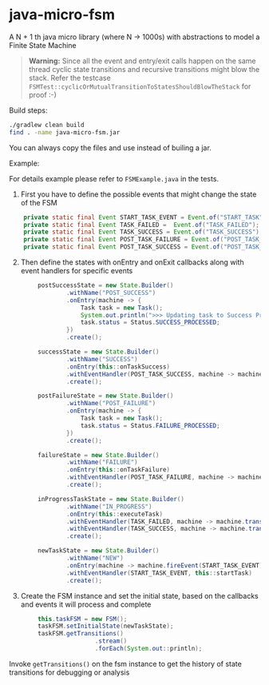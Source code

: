 # java-micro-fsm
A N + 1 th java micro library (where N -> 1000s) with abstractions to model a Finite State Machine

> **Warning:** Since all the event and entry/exit calls happen on the same thread cyclic state transitions and recursive transitions might blow the stack.
Refer the testcase `FSMTest::cyclicOrMutualTransitionToStatesShouldBlowTheStack` for proof :-)

Build steps:

```bash
./gradlew clean build
find . -name java-micro-fsm.jar
```

You can always copy the files and use instead of builing a jar.

Example:

For details example please refer to `FSMExample.java` in the tests.

1. First you have to define the possible events that might change the state of the FSM
```java
    private static final Event START_TASK_EVENT = Event.of("START_TASK");
    private static final Event TASK_FAILED =  Event.of("TASK_FAILED");
    private static final Event TASK_SUCCESS = Event.of("TASK_SUCCESS");
    private static final Event POST_TASK_FAILURE = Event.of("POST_TASK_FAILURE");
    private static final Event POST_TASK_SUCCESS = Event.of("POST_TASK_SUCCESS");
```
2. Then define the states with onEntry and onExit callbacks along with event handlers for specific events
 ```java
         postSuccessState = new State.Builder()
                 .withName("POST_SUCCESS")
                 .onEntry(machine -> {
                     Task task = new Task();
                     System.out.println(">>> Updating task to Success Processed <<<");
                     task.status = Status.SUCCESS_PROCESSED;
                 })
                 .create();
 
         successState = new State.Builder()
                 .withName("SUCCESS")
                 .onEntry(this::onTaskSuccess)
                 .withEventHandler(POST_TASK_SUCCESS, machine -> machine.transitionTo(postSuccessState))
                 .create();
 
         postFailureState = new State.Builder()
                 .withName("POST_FAILURE")
                 .onEntry(machine -> {
                     Task task = new Task();
                     task.status = Status.FAILURE_PROCESSED;
                 })
                 .create();
 
         failureState = new State.Builder()
                 .withName("FAILURE")
                 .onEntry(this::onTaskFailure)
                 .withEventHandler(POST_TASK_FAILURE, machine -> machine.transitionTo(postFailureState))
                 .create();
 
         inProgressTaskState = new State.Builder()
                 .withName("IN_PROGRESS")
                 .onEntry(this::executeTask)
                 .withEventHandler(TASK_FAILED, machine -> machine.transitionTo(failureState))
                 .withEventHandler(TASK_SUCCESS, machine -> machine.transitionTo(successState))
                 .create();
 
         newTaskState = new State.Builder()
                 .withName("NEW")
                 .onEntry(machine -> machine.fireEvent(START_TASK_EVENT))
                 .withEventHandler(START_TASK_EVENT, this::startTask)
                 .create();
 ```
 
 3. Create the FSM instance and set the initial state, based on the callbacks and events it will process and complete
 ```java
         this.taskFSM = new FSM();
         taskFSM.setInitialState(newTaskState);
         taskFSM.getTransitions()
                         .stream()
                         .forEach(System.out::println);
 ```
 Invoke `getTransitions()` on the fsm instance to get the history of state transitions for debugging or analysis